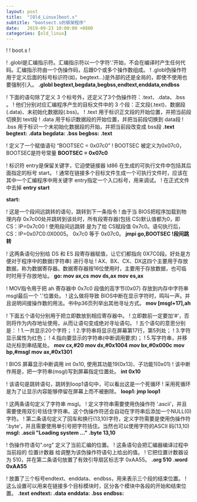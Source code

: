 ```yaml
---
layout: post
title:  "[Old_Linux]boot.s"
subtitle: "bootsect.s的框架程序"
date:   2019-09-23 10:00:00 +0800
categories: [old_linux]
---
```

! 
! boot.s 
!


! .globl是汇编指示符。汇编指示符以一个字符‘.’开始，不会在编译时产生任何代码。汇编指示符由一个伪操作码，后跟0个或多个操作数组成。
! .globl伪操作符用于定义后面的标号标识符(如，begtext...)是外部的还是全局的，即使不使用也要强制引入。
**.globl begtext,begdata,begbss,endtext,enddata,endbss**



! 下面的语句除了定义 3 个标号外，还定义了3个伪操作符：.text、.data、.bss 。
! 他们分别对应汇编程序产生的目标文件中的 3 个段：正文段(.text)、数据段(.data)、未初始化数据段(.bss)。
! .text 用于标识正文段的开始位置，并把当前段切换到 text段
! .data 用于标识数据段的开始位置，并把当前段切换到 data段
! .bss 用于标识一个未初始化数据段的开始，并把当前段改变成 bss段
**.text**
**begtext:**
**.data**
**begdata:**
**.bss**
**begbss:**
**.text**



! 定义了一个赋值语句 “BOOTSEC = 0x07c0”
! BOOTSEC 被定义为0x07c0，BOOTSEC是符号常量
**BOOTSEC = 0x07c0**



! 标识符 entry是保留关键字，它迫使链接器 ld86 在生成的可执行文件中包括其后面指定的标号 start。
! 通常在链接多个目标文件生成一个可执行文件时，应该在其中一个汇编程序中用关键字 entry指定一个入口标号，用来调试。
! 在正式文件中去掉
**entry start**


**start:**


! 这是一个段间远跳转的语句，跳转到下一条指令
! 由于当 BIOS把程序加载到物理内存 0x7c00处并跳转到该处时，所有段寄存器(包括 CS)默认值都为0，即 CS：IP=0x7c00
! 使用段间远跳转 是为了给 CS赋段值 0x7c0。语句执行后，CS：IP=0x07C0:0X0005。 0x7c0 等于 0x07c0。
	**jmpi	go,BOOTSEC !段间跳转**


! 这两条语句分别给 DS 和 ES 段寄存器赋值，让它们都指向 0X7C0段。好处是方便对于程序中的数据(字符串) 进行寻址
! AX、BX、CX、DX这四个主要用于存放数据，称为数据寄存器。数据寄存器按16位使用时，主要用于存放数据，也可临时时用于存放地址。
**go:	mov	ax,cs**
	**mov	ds,ax**
	**mov	es,ax**


! MOV指令用于把 ah 寄存器中 0x7c0 段值的高字节(0x07) 存放到内存中字符串 msgl最后一个 '.'位置处。
! 这么做将导致 BIOS中断在显示字符时，鸣叫一声。并且说明间接操作数的用法。书中p36页列举出其他寻址方式。
	**mov	[msgl+17],ah**


! 下面五个语句分别用于把立即数放到相应寄存器中。
! 立即数前一定要加‘#’，否则将作为内存地址使用，从而让语句变成绝对寻址语句。
! 五个语句的意思分别是：
! 1.一共显示20个字符；
! 2.字符串将显示在屏幕第17行，第5列处；
! 3.字符显示属性为红色；
! 4.指向要显示的字符串(中断调用要求)；
! 5.写字符串，并移动光标到串结尾处。
	**mov	cx,#20**
	**mov	dx,#0x1004**
	**mov	bx,#0x000c**
	**mov	bp,#msgl**
	**mov	ax,#0x1301**


! BIOS 屏幕显示中断调用 int 0x10, 使用其功能19(0x13)、子功能1(0x01)
! 该中断作用是，把一字符串(msgl)写到屏幕指定位置处。
	**int	0x10**


! 该语句是跳转语句，跳转到loop1语句中，可以看出这是一个死循环
! 采用死循环是为了让显示内容能够停留在屏幕上而不被删除。
**loop1:	jmp	loop1**


! 这两条语句定义了字符串 msgl。
! 定义字符串需要使用伪操作符 ‘.ascii’，并且需要使用双引号括住字符串。这个伪操作符还会自动在字符串后添加一个NULL(0)字符。
! 第二条语句定义了回车和换行(13,10)字符，定义字符需要是使用伪操作符 ‘.byte’，并且需要使用单引号把字符括住。当然也可以使用字符的ASCII 码(13,10)
**msgl:	.ascii	"Loading system ..."**
	**.byte	13,10**


! 伪操作符语句".org" 定义了当前汇编的位置。
! 这条语句会把汇编器编译过程中当前段的 位置计数器 给调整为该伪操作符语句上给出的值。
! 它把位置计数器设为 510，并在第二条语句放置了有效引导扇区标志字 0xAA55。
**.org 510**
	**.word 0xAA55**


! 放置了三个标号endtext、enddata、endbss，用来表示三个段的结束位置。
! 这么设置可以用来在链接多个目标模块时，区分各个模块中各段的开始和结束位置。
**.text**
**endtext:**
**.data**
**enddata:**
**.bss**
**endbss:**






































